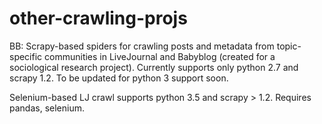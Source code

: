 # other-crawling-projs

BB: Scrapy-based spiders for crawling posts and metadata from topic-specific communities in LiveJournal and Babyblog (created for a sociological research project).
Currently supports only python 2.7 and scrapy 1.2. To be updated for python 3 support soon.

Selenium-based LJ crawl supports python 3.5 and scrapy > 1.2. Requires pandas, selenium.
